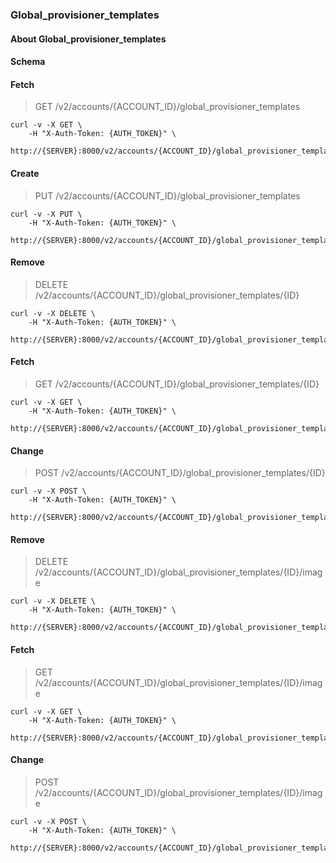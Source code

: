 ### Global_provisioner_templates

#### About Global_provisioner_templates

#### Schema



#### Fetch

> GET /v2/accounts/{ACCOUNT_ID}/global_provisioner_templates

```shell
curl -v -X GET \
    -H "X-Auth-Token: {AUTH_TOKEN}" \
    http://{SERVER}:8000/v2/accounts/{ACCOUNT_ID}/global_provisioner_templates
```

#### Create

> PUT /v2/accounts/{ACCOUNT_ID}/global_provisioner_templates

```shell
curl -v -X PUT \
    -H "X-Auth-Token: {AUTH_TOKEN}" \
    http://{SERVER}:8000/v2/accounts/{ACCOUNT_ID}/global_provisioner_templates
```

#### Remove

> DELETE /v2/accounts/{ACCOUNT_ID}/global_provisioner_templates/{ID}

```shell
curl -v -X DELETE \
    -H "X-Auth-Token: {AUTH_TOKEN}" \
    http://{SERVER}:8000/v2/accounts/{ACCOUNT_ID}/global_provisioner_templates/{ID}
```

#### Fetch

> GET /v2/accounts/{ACCOUNT_ID}/global_provisioner_templates/{ID}

```shell
curl -v -X GET \
    -H "X-Auth-Token: {AUTH_TOKEN}" \
    http://{SERVER}:8000/v2/accounts/{ACCOUNT_ID}/global_provisioner_templates/{ID}
```

#### Change

> POST /v2/accounts/{ACCOUNT_ID}/global_provisioner_templates/{ID}

```shell
curl -v -X POST \
    -H "X-Auth-Token: {AUTH_TOKEN}" \
    http://{SERVER}:8000/v2/accounts/{ACCOUNT_ID}/global_provisioner_templates/{ID}
```

#### Remove

> DELETE /v2/accounts/{ACCOUNT_ID}/global_provisioner_templates/{ID}/image

```shell
curl -v -X DELETE \
    -H "X-Auth-Token: {AUTH_TOKEN}" \
    http://{SERVER}:8000/v2/accounts/{ACCOUNT_ID}/global_provisioner_templates/{ID}/image
```

#### Fetch

> GET /v2/accounts/{ACCOUNT_ID}/global_provisioner_templates/{ID}/image

```shell
curl -v -X GET \
    -H "X-Auth-Token: {AUTH_TOKEN}" \
    http://{SERVER}:8000/v2/accounts/{ACCOUNT_ID}/global_provisioner_templates/{ID}/image
```

#### Change

> POST /v2/accounts/{ACCOUNT_ID}/global_provisioner_templates/{ID}/image

```shell
curl -v -X POST \
    -H "X-Auth-Token: {AUTH_TOKEN}" \
    http://{SERVER}:8000/v2/accounts/{ACCOUNT_ID}/global_provisioner_templates/{ID}/image
```

